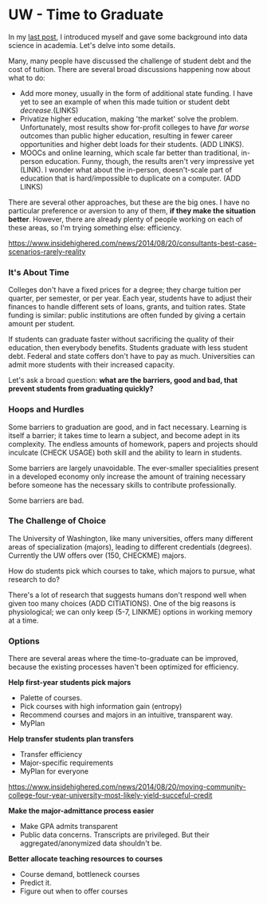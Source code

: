 # UW - Time to Graduate

In my [last post](http://blogs.uw.edu/fractals/introduction/), I introduced myself and gave some background into data science in academia. Let's delve into some details.


Many, many people have discussed the challenge of student debt and the cost of tuition. There are several broad discussions happening now about what to do:

* Add more money, usually in the form of additional state funding. I have yet to see an example of when this made tuition or student debt *decrease*.(LINKS)
* Privatize higher education, making 'the market' solve the problem. Unfortunately, most results show for-profit colleges to have *far worse* outcomes than public higher education, resulting in fewer career opportunities and higher debt loads for their students. (ADD LINKS).
* MOOCs and online learning, which scale far better than traditional, in-person education. Funny, though, the results aren't very impressive yet (LINK). I wonder what about the in-person, doesn't-scale part of education that is hard/impossible to duplicate on a computer. (ADD LINKS)

There are several other approaches, but these are the big ones. I have no particular preference or aversion to any of them, **if they make the situation better**. However, there are already plenty of people working on each of these areas, so I'm trying something else: efficiency.

https://www.insidehighered.com/news/2014/08/20/consultants-best-case-scenarios-rarely-reality

### It's About Time

Colleges don't have a fixed prices for a degree; they charge tuition per quarter, per semester, or per year. Each year, students have to adjust their finances to handle different sets of loans, grants, and tuition rates. State funding is similar: public institutions are often funded by giving a certain amount per student.

If students can graduate faster without sacrificing the quality of their education, then everybody benefits. Students graduate with less student debt. Federal and state coffers don't have to pay as much. Universities can admit more students with their increased capacity.

Let's ask a broad question: **what are the barriers, good and bad, that prevent students from graduating quickly?**

### Hoops and Hurdles

Some barriers to graduation are good, and in fact necessary. Learning is itself a barrier; it takes time to learn a subject, and become adept in its complexity. The endless amounts of homework, papers and projects should inculcate (CHECK USAGE) both skill and the ability to learn in students.

Some barriers are largely unavoidable. The ever-smaller specialities present in a developed economy only increase the amount of training necessary before someone has the necessary skills to contribute professionally.

Some barriers are bad. 

### The Challenge of Choice

The University of Washington, like many universities, offers many different areas of specialization (majors), leading to different credentials (degrees). Currently the UW offers over (150, CHECKME) majors. 

How do students pick which courses to take, which majors to pursue, what research to do?

There's a lot of research that suggests humans don't respond well when given too many choices (ADD CITIATIONS). One of the big reasons is physiological; we can only keep (5-7, LINKME) options in working memory at a time. 


### Options

There are several areas where the time-to-graduate can be improved, because the existing processes haven't been optimized for efficiency.

**Help first-year students pick majors**

* Palette of courses. 
* Pick courses with high information gain (entropy)
* Recommend courses and majors in an intuitive, transparent way.
* MyPlan

**Help transfer students plan transfers**

* Transfer efficiency
* Major-specific requirements
* MyPlan for everyone

https://www.insidehighered.com/news/2014/08/20/moving-community-college-four-year-university-most-likely-yield-succeful-credit

**Make the major-admittance process easier**

* Make GPA admits transparent
* Public data concerns. Transcripts are privileged. But their aggregated/anonymized data shouldn't be.

**Better allocate teaching resources to courses**

* Course demand, bottleneck courses
* Predict it.
* Figure out when to offer courses

